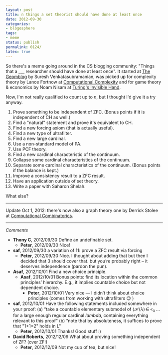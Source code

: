 ```yaml
---
layout: post
title: n things a set theorist should have done at least once
date: 2012-09-30
categories:
- blogosphere
tags:
- meme
status: publish
permalink: 0124/
latex: true
---
```


So there's a meme going around in the CS blogging community: "Things that a ___ researcher should have done at least once". It started at [The Geomblog](http://geomblog.blogspot.com/2012/09/things-tcser-should-have-done-at-least.html) by Suresh Venkatasubramanian, was picked up for complexity theory by Lance Fortnow at [Computational Complexity](http://blog.computationalcomplexity.org/2012/09/things-complexity-theorist-should-do-at.html) and for game theory & economics by Noam Nisam at [Turing's Invisible Hand](https://agtb.wordpress.com/2012/09/28/things-a-agteer-should-do-at-least-once/).

Now, I'm not really qualified to count up to $n$, but I thought I'd give it a try anyway.

1.  Prove something to be independent of ZFC. (Bonus points if it is independent of CH as well.)
2.  Find a "natural" statement and prove it's equivalent to CH.
3.  Find a new forcing axiom (that is actually useful).
4.  Find a new type of ultrafilter.
5.  Find a new large cardinal.
6.  Use a non-standard model of PA.
7.  Use PCF theory.
8.  Find a new cardinal characteristic of the continuum.
9.  Collapse some cardinal characteristics of the continuum.
10.  Separate some cardinal characteristics of the continuum. (Bonus points if the balance is kept.)
11.  Improve a consistency result to a ZFC result.
12.  Have an application outside of set theory.
13.  Write a paper with Saharon Shelah.

What else?

* * *

Update Oct 1, 2012: there's now also a graph theory one by Derrick Stolee at [Computational Combinatorics](http://computationalcombinatorics.wordpress.com/2012/09/28/things-a-graph-theorist-should-do-at-least-once/).

---

_Comments_

* **Thony C**, 2012/09/30
  Define an undefinable set.
  * **Peter**, 2012/09/30
    Nice!
* **saf**, 2012/09/30
  a variation of 11: prove a ZFC result via forcing
  * **Peter**, 2012/09/30
    Nice. I thought about adding that but then I decided that 3 should cover that. but you’re probably right – it deserves independence (pardon the pun).
* **Asaf**, 2012/10/01
  Find a new choice principle.
  * **Asaf**, 2012/10/01
    Bonus points: find its location within the common principles’ hierarchy. E.g., it implies countable choice but not dependent choice.
    * **Peter**, 2012/10/01
    Very nice — I didn’t think about choice principles (comes from working with ultrafilters 😉 )
* **saf**, 2012/10/01
  Have the following statements included somewhere in your proof:
  (a) “take a countable elementary submodel of $\langle \mathcal H(\lambda)\,\in\,<_ \lambda\,\ldots$ for a large enough regular cardinal $lambda$, containing everything relevant to this proof"
  (b) “note that by absoluteness, it suffices to prove that "1+1=2" holds in L"
  * **Peter**, 2012/10/01
    Thanks! Good stuff :)
* **David Roberts**, 2012/12/09
  What about proving something independent of ZF? (over ZF!)
  * **Peter**, 2012/12/09
    Not my cup of tea, but nice!
